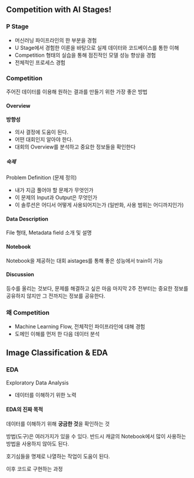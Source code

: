 ## Competition with AI Stages!

### P Stage
- 머신러닝 파이프라인의 한 부분을 경험
- U Stage에서 경험한 이론을 바탕으로 실제 데이터와 코드베이스를 통한 이해
- Competition 형태의 실습을 통해 점진적인 모델 성능 향상을 경험
- 전체적인 프로세스 경험

### Competition
주어진 데이터를 이용해 원하는 결과를 만들기 위한 가장 좋은 방법

#### Overview
**방향성**
- 의사 결정에 도움이 된다.
- 어떤 대회인지 알아야 한다.
- 대회의 Overview를 분석하고 중요한 정보들을 확인한다

##### 숙제
Problem Definition (문제 정의)
- 내가 지금 풀어야 할 문제가 무엇인가
- 이 문제의 Input과 Output은 무엇인가
- 이 솔루션은 어디서 어떻게 사용되어지는가 (일반화, 사용 범위는 어디까지인가)

#### Data Description
File 형태, Metadata field 소개 및 설명

#### Notebook
Notebook을 제공하는 대회
aistages를 통해 좋은 성능에서 train이 가능

#### Discussion
등수를 올리는 것보다, 문제를 해결하고 싶은 마음
마지막 2주 전부터는 중요한 정보를 공유하지 않지만 그 전까지는 정보를 공유한다.

### 왜 Competition
- Machine Learning Flow, 전체적인 파이프라인에 대해 경험
- 도메인 이해를 먼저 한 다음 데이터 분석

## Image Classification & EDA
### EDA
Exploratory Data Analysis
- 데이터를 이해하기 위한 노력

#### EDA의 진짜 목적
데이터를 이해하기 위해 **궁금한 것**을 확인하는 것

방법(도구)은 여러가지가 있을 수 있다. 반드시 캐글의 Notebook에서 많이 사용하는 방법을 사용하지 않아도 된다.

호기심들을 명제로 나열하는 작업이 도움이 된다.

이후 코드로 구현하는 과정
